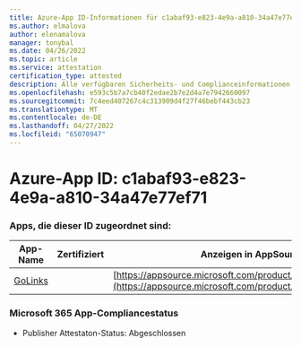 ```yaml
---
title: Azure-App ID-Informationen für c1abaf93-e823-4e9a-a810-34a47e77ef71
ms.author: elmalova
author: elenamalova
manager: tonybal
ms.date: 04/26/2022
ms.topic: article
ms.service: attestation
certification_type: attested
description: Alle verfügbaren Sicherheits- und Complianceinformationen für c1abaf93-e823-4e9a-a810-34a47e77ef71.
ms.openlocfilehash: e593c5b7a7cb40f2edae2b7e2d4a7e7942660097
ms.sourcegitcommit: 7c4eed407267c4c313909d4f27f46bebf443cb23
ms.translationtype: MT
ms.contentlocale: de-DE
ms.lasthandoff: 04/27/2022
ms.locfileid: "65070947"
---
```

# <a name="azure-app-id-c1abaf93-e823-4e9a-a810-34a47e77ef71"></a>Azure-App ID: c1abaf93-e823-4e9a-a810-34a47e77ef71


### <a name="apps-associated-with-this-id"></a>Apps, die dieser ID zugeordnet sind:
| **App-Name** | **Zertifiziert** | **Anzeigen in AppSource** |
|--------------|---------------|-----------------------|
| [GoLinks](../forward/WA200003853.md) |  | [https://appsource.microsoft.com/product/office/WA200003853](https://appsource.microsoft.com/product/office/WA200003853) |

### <a name="microsoft-365-app-compliance-status"></a>Microsoft 365 App-Compliancestatus
- Publisher Attestaton-Status: Abgeschlossen
